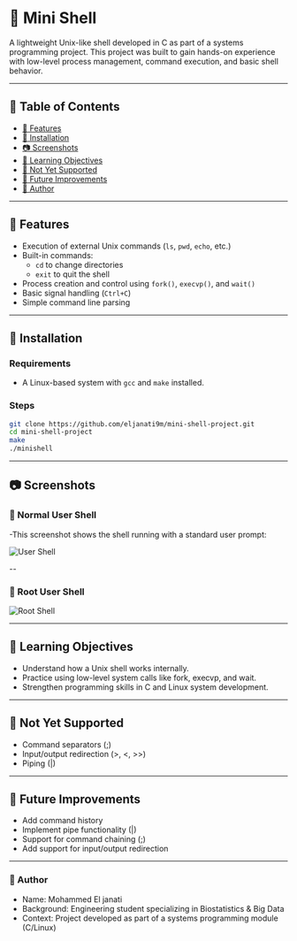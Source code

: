 # 🐚 Mini Shell

A lightweight Unix-like shell developed in C as part of a systems programming project. This project was built to gain hands-on experience with low-level process management, command execution, and basic shell behavior.

---

## 📌 Table of Contents

- [🔧 Features](#-features)
- [📁 Installation](#-installation)
- [📷 Screenshots](#-Screenshots)
- [🎯 Learning Objectives](#-learning-objectives)
- [🚫 Not Yet Supported](#-not-yet-supported)
- [🚀 Future Improvements](#-future-improvements)
- [👤 Author](#-author)

---

## 🔧 Features

- Execution of external Unix commands (`ls`, `pwd`, `echo`, etc.)
- Built-in commands:
  - `cd` to change directories
  - `exit` to quit the shell
- Process creation and control using `fork()`, `execvp()`, and `wait()`
- Basic signal handling (`Ctrl+C`)
- Simple command line parsing

---

## 📁 Installation

### Requirements

- A Linux-based system with `gcc` and `make` installed.

### Steps

```bash
git clone https://github.com/eljanati9m/mini-shell-project.git
cd mini-shell-project
make
./minishell
```

---

## 📷 Screenshots

### 🧑 Normal User Shell

 -This screenshot shows the shell running with a standard user prompt:

![User Shell](https://github.com/user-attachments/assets/46d95c31-fc3c-4794-b1b8-59d3511e0831)          

--

### 👑 Root User Shell

![Root Shell](https://github.com/user-attachments/assets/4767705e-d04b-408f-bf57-1c946c76303d)

---

## 🎯 Learning Objectives

- Understand how a Unix shell works internally.
- Practice using low-level system calls like fork, execvp, and wait.
- Strengthen programming skills in C and Linux system development.

---

## 🚫 Not Yet Supported

- Command separators (;)
- Input/output redirection (>, <, >>)
- Piping (|)

---

## 🚀 Future Improvements

- Add command history
- Implement pipe functionality (|)
- Support for command chaining (;)
- Add support for input/output redirection

---

### 👤 Author

- Name: Mohammed El janati
- Background: Engineering student specializing in Biostatistics & Big Data
- Context: Project developed as part of a systems programming module (C/Linux)
